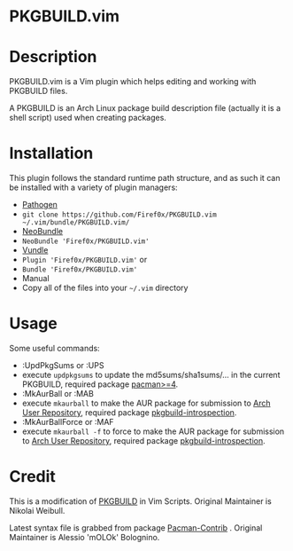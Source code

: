 # PKGBUILD.vim

# Description

PKGBUILD.vim is a Vim plugin which helps editing and working with PKGBUILD files.

A PKGBUILD is an Arch Linux package build description file
(actually it is a shell script) used when creating packages.

# Installation

This plugin follows the standard runtime path structure, and as such it can be
installed with a variety of plugin managers:

*  [Pathogen][1]
  *  `git clone https://github.com/Firef0x/PKGBUILD.vim ~/.vim/bundle/PKGBUILD.vim/`
*  [NeoBundle][2]
  *  `NeoBundle 'Firef0x/PKGBUILD.vim'`
*  [Vundle][3]
  *  `Plugin 'Firef0x/PKGBUILD.vim'` or
  *  `Bundle 'Firef0x/PKGBUILD.vim'`
*  Manual
  *  Copy all of the files into your `~/.vim` directory

# Usage

Some useful commands:

*  :UpdPkgSums or :UPS
  * execute `updpkgsums` to update the md5sums/sha1sums/... in the current PKGBUILD, required package [pacman>=4][7].
*  :MkAurBall or :MAB
  * execute `mkaurball` to make the AUR package for submission to [Arch User Repository][6], required package [pkgbuild-introspection][8].
*  :MkAurBallForce or :MAF
  * execute `mkaurball -f` to force to make the AUR package for submission to [Arch User Repository][6], required package [pkgbuild-introspection][8].

# Credit

This is a modification of [PKGBUILD][4] in Vim Scripts.
Original Maintainer is Nikolai Weibull.

Latest syntax file is grabbed from package [Pacman-Contrib][5] .
Original Maintainer is Alessio 'mOLOk' Bolognino.

[1]: https://github.com/tpope/vim-pathogen
[2]: https://github.com/Shougo/neobundle.vim
[3]: https://github.com/gmarik/Vundle.vim
[4]: http://www.vim.org/scripts/script.php?script_id=2700
[5]: https://projects.archlinux.org/pacman.git/tree/contrib/PKGBUILD.vim
[6]: https://aur.archlinux.org/
[7]: https://www.archlinux.org/packages/core/x86_64/pacman/
[8]: https://www.archlinux.org/packages/community/any/pkgbuild-introspection/
